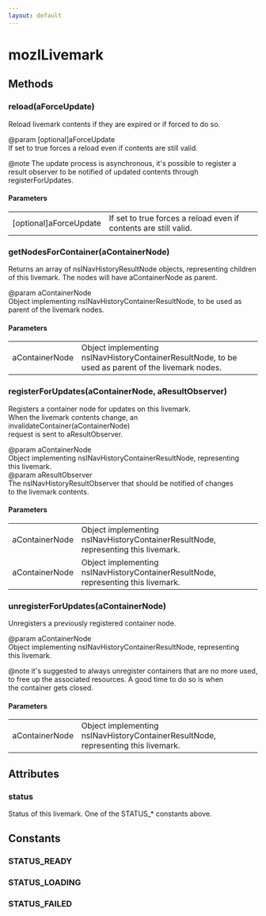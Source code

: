 ```yaml
---
layout: default
---
```


# mozILivemark #

## Methods ##

### reload(aForceUpdate) ###
  
Reload livemark contents if they are expired or if forced to do so.  
  
@param [optional]aForceUpdate  
       If set to true forces a reload even if contents are still valid.  
  
@note The update process is asynchronous, it's possible to register a  
      result observer to be notified of updated contents through  
      registerForUpdates.  
  

#### Parameters ####

<table>

<tr>
<td>[optional]aForceUpdate</td>
<td>       If set to true forces a reload even if contents are still valid.  
</td>
</tr>

</table>

### getNodesForContainer(aContainerNode) ###
  
Returns an array of nsINavHistoryResultNode objects, representing children  
of this livemark.  The nodes will have aContainerNode as parent.  
  
@param aContainerNode  
       Object implementing nsINavHistoryContainerResultNode, to be used as  
       parent of the livemark nodes.  
  

#### Parameters ####

<table>

<tr>
<td>aContainerNode</td>
<td>       Object implementing nsINavHistoryContainerResultNode, to be used as  
       parent of the livemark nodes.  
</td>
</tr>

</table>

### registerForUpdates(aContainerNode, aResultObserver) ###
  
Registers a container node for updates on this livemark.  
When the livemark contents change, an invalidateContainer(aContainerNode)  
request is sent to aResultObserver.  
  
@param aContainerNode  
       Object implementing nsINavHistoryContainerResultNode, representing  
       this livemark.  
@param aResultObserver  
       The nsINavHistoryResultObserver that should be notified of changes  
       to the livemark contents.  
  

#### Parameters ####

<table>

<tr>
<td>aContainerNode</td>
<td>       Object implementing nsINavHistoryContainerResultNode, representing  
       this livemark.  
</td>
</tr>

<tr>
<td>aContainerNode</td>
<td>       Object implementing nsINavHistoryContainerResultNode, representing  
       this livemark.  
</td>
</tr>

</table>

### unregisterForUpdates(aContainerNode) ###
  
Unregisters a previously registered container node.  
  
@param aContainerNode  
       Object implementing nsINavHistoryContainerResultNode, representing  
       this livemark.  
  
@note it's suggested to always unregister containers that are no more used,  
      to free up the associated resources.  A good time to do so is when  
      the container gets closed.  
  

#### Parameters ####

<table>

<tr>
<td>aContainerNode</td>
<td>       Object implementing nsINavHistoryContainerResultNode, representing  
       this livemark.  
</td>
</tr>

</table>

## Attributes ##

### status ###
  
Status of this livemark.  One of the STATUS_* constants above.  
  

## Constants ##

### STATUS_READY ###

### STATUS_LOADING ###

### STATUS_FAILED ###
